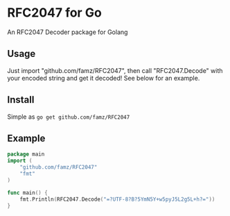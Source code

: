 RFC2047 for Go
==============
An RFC2047 Decoder package for Golang

Usage
-----

Just import "github.com/famz/RFC2047", then call "RFC2047.Decode" with your
encoded string and get it decoded! See below for an example.

Install
-------

Simple as `go get github.com/famz/RFC2047`

Example
-------

```go
package main
import (
    "github.com/famz/RFC2047"
    "fmt"
)

func main() {
    fmt.Println(RFC2047.Decode("=?UTF-8?B?5YmN5Y+w5pyJ5L2g5L+h?="))
}
```
